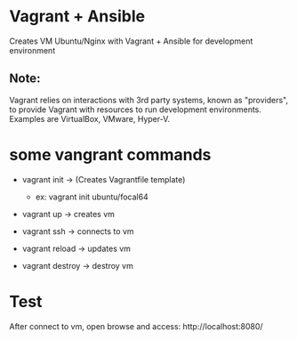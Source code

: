 # Vagrant + Ansible
Creates VM Ubuntu/Nginx with Vagrant + Ansible
for development environment

## Note:

Vagrant relies on interactions with 3rd party systems, known as
"providers", to provide Vagrant with resources to run development
environments. Examples are VirtualBox, VMware, Hyper-V.

# some vangrant commands

- vagrant init -> (Creates Vagrantfile template)
    - ex: vagrant init ubuntu/focal64

- vagrant up      -> creates vm
- vagrant ssh     -> connects to vm
- vagrant reload  -> updates vm
- vagrant destroy -> destroy vm

# Test

After connect to vm, open browse and access: http://localhost:8080/
